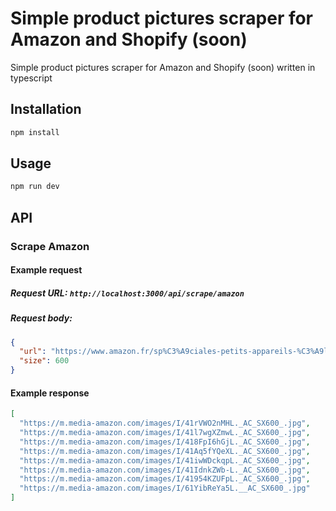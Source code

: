 # Simple product pictures scraper for Amazon and Shopify (soon)

Simple product pictures scraper for Amazon and Shopify (soon) written in typescript

## Installation

```bash
npm install
```

## Usage

```bash
npm run dev
```

## API

### Scrape Amazon

#### Example request

##### Request URL: `http://localhost:3000/api/scrape/amazon`

##### Request body:

```json
{
  "url": "https://www.amazon.fr/sp%C3%A9ciales-petits-appareils-%C3%A9lectroniques-performances/dp/B000EGSGVA?pd_rd_w=705Dp&content-id=amzn1.sym.2d94ec53-de1a-4aa7-ba48-9f6fd5d686d3&pf_rd_p=2d94ec53-de1a-4aa7-ba48-9f6fd5d686d3&pf_rd_r=3N8WP6QZZ3GGJNNX8JY4&pd_rd_wg=E9CES&pd_rd_r=8081e886-a21c-4fc4-ae37-a849d5c44ecb&pd_rd_i=B000EGSGVA&psc=1&ref_=pd_bap_d_grid_rp_0_1_ec_pd_hp_d_atf_rp_1_i",
  "size": 600
}
```

#### Example response

```json
[
  "https://m.media-amazon.com/images/I/41rVWO2nMHL._AC_SX600_.jpg",
  "https://m.media-amazon.com/images/I/41l7wgXZmwL._AC_SX600_.jpg",
  "https://m.media-amazon.com/images/I/418FpI6hGjL._AC_SX600_.jpg",
  "https://m.media-amazon.com/images/I/41Aq5fYQeXL._AC_SX600_.jpg",
  "https://m.media-amazon.com/images/I/41iwWDckqpL._AC_SX600_.jpg",
  "https://m.media-amazon.com/images/I/41IdnkZWb-L._AC_SX600_.jpg",
  "https://m.media-amazon.com/images/I/41954KZUFpL._AC_SX600_.jpg",
  "https://m.media-amazon.com/images/I/61YibReYa5L.__AC_SX600_.jpg"
]
```
